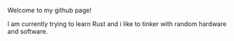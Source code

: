Welcome to my github page!


I am currently trying to learn Rust
and i like to tinker with random hardware and software.

